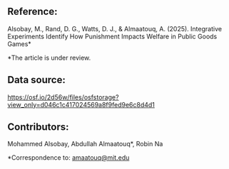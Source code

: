 ## Reference:
Alsobay, M., Rand, D. G., Watts, D. J., & Almaatouq, A. (2025). Integrative Experiments Identify How Punishment Impacts Welfare in Public Goods Games*

\*The article is under review.

## Data source:
https://osf.io/2d56w/files/osfstorage?view_only=d046c1c417024569a8f9fed9e6c8d4d1

## Contributors:
Mohammed Alsobay, Abdullah Almaatouq*, Robin Na

\*Correspondence to: amaatouq@mit.edu
